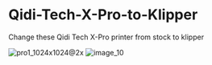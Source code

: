 # Qidi-Tech-X-Pro-to-Klipper
Change these Qidi Tech X-Pro printer from stock to klipper 


![pro1_1024x1024@2x](https://github.com/user-attachments/assets/cdcc8368-f0c0-4575-84e6-979b106c4704)
![image_10](https://github.com/user-attachments/assets/129be9d0-c8c0-4353-aff5-a9c0244a905e)
